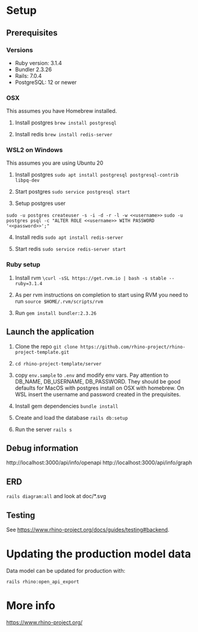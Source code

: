 # Setup

## Prerequisites

### Versions

- Ruby version: 3.1.4
- Bundler 2.3.26
- Rails: 7.0.4
- PostgreSQL: 12 or newer

### OSX

This assumes you have Homebrew installed.

1. Install postgres `brew install postgresql`

2. Install redis `brew install redis-server`

### WSL2 on Windows

This assumes you are using Ubuntu 20

1. Install postgres `sudo apt install postgresql postgresql-contrib libpq-dev`

2. Start postgres `sudo service postgresql start`

3. Setup postgres user

`sudo -u postgres createuser -s -i -d -r -l -w <<username>>`
`sudo -u postgres psql -c "ALTER ROLE <<username>> WITH PASSWORD '<<password>>';"`

4. Install redis `sudo apt install redis-server`

5. Start redis `sudo service redis-server start`

### Ruby setup

1. Install rvm `\curl -sSL https://get.rvm.io | bash -s stable --ruby=3.1.4`

2. As per rvm instructions on completion to start using RVM you need to run `source $HOME/.rvm/scripts/rvm`

3. Run `gem install bundler:2.3.26`

## Launch the application

1. Clone the repo `git clone https://github.com/rhino-project/rhino-project-template.git`

2. `cd rhino-project-template/server`

3. copy `env.sample` to `.env` and modify env vars. Pay attention to DB_NAME, DB_USERNAME, DB_PASSWORD. They should be good defaults for MacOS with postgres install on OSX with homebrew. On WSL insert the username and password created in the prequisites.

4. Install gem dependencies `bundle install`

5. Create and load the database `rails db:setup`

6. Run the server `rails s`

## Debug information

http://localhost:3000/api/info/openapi
http://localhost:3000/api/info/graph

## ERD

`rails diagram:all` and look at doc/\*.svg

## Testing

See https://www.rhino-project.org/docs/guides/testing#backend.

# Updating the production model data

Data model can be updated for production with:

```
rails rhino:open_api_export
```

# More info

https://www.rhino-project.org/
